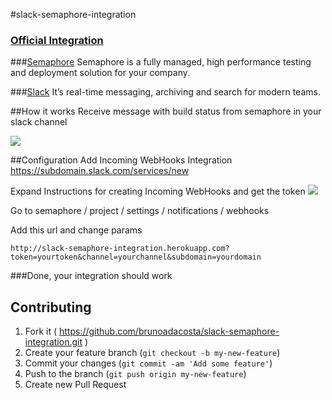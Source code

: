#slack-semaphore-integration

### [Official Integration](https://twitter.com/SlackHQ/status/441314352402944000/photo/1)

###[Semaphore](http://semaphoreapp.com)
Semaphore is a fully managed, high performance testing and deployment solution for your company.

###[Slack](http://slack.com)
It’s real-time messaging, archiving and search for modern teams.


##How it works
Receive message with build status from semaphore in your slack channel

![](https://s3.amazonaws.com/github_things/slack_message.jpg)

##Configuration
Add Incoming WebHooks Integration https://subdomain.slack.com/services/new

Expand Instructions for creating Incoming WebHooks and get the token
![](https://s3.amazonaws.com/github_things/token.jpg)

Go to semaphore / project / settings / notifications / webhooks

Add this url and change params

`http://slack-semaphore-integration.herokuapp.com?token=yourtoken&channel=yourchannel&subdomain=yourdomain`

###Done, your integration should work


## Contributing

1. Fork it ( https://github.com/brunoadacosta/slack-semaphore-integration.git )
2. Create your feature branch (`git checkout -b my-new-feature`)
3. Commit your changes (`git commit -am 'Add some feature'`)
4. Push to the branch (`git push origin my-new-feature`)
5. Create new Pull Request
